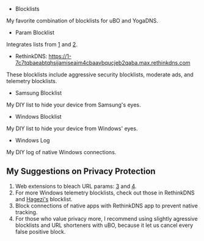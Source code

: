 * Blocklists

My favorite combination of blocklists for uBO and YogaDNS.

* Param Blocklist

Integrates lists from [1](https://github.com/kong0107/search-params-remover) and [2](https://github.com/mpchadwick/tracking-query-params-registry).


* RethinkDNS: https://1-7c7tqbaeabtqhsijamiseaim4cbaavbqucjeb2qaba.max.rethinkdns.com

These blocklists include aggressive security blocklists, moderate ads, and telemetry blocklists.

* Samsung Blocklist

My DIY list to hide your device from Samsung's eyes.

* Windows Blocklist
  
My DIY list to hide your device from Windows' eyes.
* Windows Log

My DIY log of native Windows connections.



## My Suggestions on Privacy Protection
1. Web extensions to bleach URL params: [3](https://chromewebstore.google.com/detail/clearurls/lckanjgmijmafbedllaakclkaicjfmnk) and [4](https://chromewebstore.google.com/detail/search-params-remover/gfmcbkcihnobpalkdakmmecajahgnnol).
2. For more Windows telemetry blocklists, check out those in RethinkDNS and [Hagezi's](https://raw.githubusercontent.com/hagezi/dns-blocklists/main/domains/native.winoffice.txt) blocklist.
3. Block connections of native apps with RethinkDNS app to prevent native tracking.
4. For those who value privacy more, I recommend using slightly agressive blocklists and URL shorteners with uBO, because it let us cancel every false positive block.
